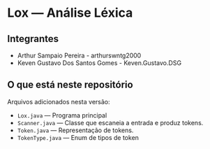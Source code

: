 # Lox — Análise Léxica


## Integrantes
- Arthur Sampaio Pereira - arthurswntg2000
- Keven Gustavo Dos Santos Gomes - Keven.Gustavo.DSG


## O que está neste repositório
Arquivos adicionados nesta versão:
- `Lox.java` — Programa principal
- `Scanner.java` — Classe que escaneia a entrada e produz tokens.
- `Token.java` — Representação de tokens.
- `TokenType.java` — Enum de tipos de token 

